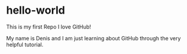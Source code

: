 # hello-world
This is my first Repo
I love GitHub!


My name is Denis and I am just learning about GitHub through the very helpful tutorial.

